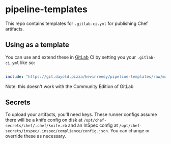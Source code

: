 # pipeline-templates

This repo contains templates for `.gitlab-ci.yml` for publishing Chef artifacts.

## Using as a template
You can use and extend these in [GitLab](https://about.gitlab.com/) CI by setting you your `.gitlab-ci.yml` like so:

```yml
---
include: "https://git.dayold.pizza/kevinreedy/pipeline-templates/raw/master/cookbook.yml"
```

Note: this doesn't work with the Community Edition of GitLab

## Secrets
To upload your artifacts, you'll need keys. These runner configs assume there will be a knife config on disk at `/opt/chef-secrets/chef/.chef/knife.rb` and an InSpec config at `/opt/chef-secrets/inspec/.inspec/compliance/config.json`. You can change or override these as necessary.
